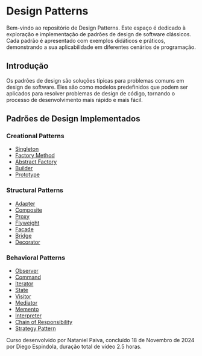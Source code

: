 # Design Patterns

Bem-vindo ao repositório de Design Patterns. Este espaço é dedicado à exploração e implementação de padrões de design de software clássicos. Cada padrão é apresentado com exemplos didáticos e práticos, demonstrando a sua aplicabilidade em diferentes cenários de programação.


## Introdução

Os padrões de design são soluções típicas para problemas comuns em design de software. Eles são como modelos predefinidos que podem ser aplicados para resolver problemas de design de código, tornando o processo de desenvolvimento mais rápido e mais fácil.

## Padrões de Design Implementados

### Creational Patterns

- [Singleton](/Creational/Singleton)
- [Factory Method](/Creational/FactoryMethod)
- [Abstract Factory](/Creational/AbstractFactory)
- [Builder](/Creational/Builder)
- [Prototype](/Creational/Prototype)

### Structural Patterns

- [Adapter](/Structural/Adapter)
- [Composite](/Structural/Composite)
- [Proxy](/Structural/Proxy)
- [Flyweight](/Structural/Flyweight)
- [Facade](/Structural/Facade)
- [Bridge](/Structural/Bridge)
- [Decorator](/Structural/Decorator)

### Behavioral Patterns

- [Observer](/Behavioral/Observer)
- [Command](/Behavioral/Command)
- [Iterator](/Behavioral/Iterator)
- [State](/Behavioral/State)
- [Visitor](/Behavioral/Visitor)
- [Mediator](/Behavioral/Mediator)
- [Memento](/Behavioral/Memento)
- [Interpreter](/Behavioral/Interpreter)
- [Chain of Responsibility](/Behavioral/ChainOfResponsibility)
- [Strategy Pattern](./Behavioral/Strategy/readme.md)


Curso desenvolvido por Nataniel Paiva, concluído 18 de Novembro de 2024 por Diego Espindola, duração total de vídeo 2.5 horas.